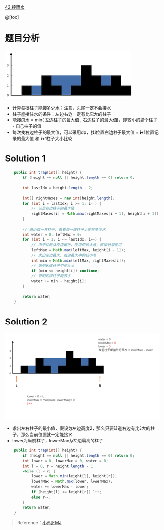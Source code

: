 ﻿[42.接雨水](https://leetcode-cn.com/problems/trapping-rain-water/)

@[toc]

# 题目分析
![在这里插入图片描述](images/42.%E6%8E%A5%E9%9B%A8%E6%B0%B4/20200514083937629.png)

- 计算每根柱子能接多少水；注意，头尾一定不会接水
- 柱子能接住水的条件：左边右边一定有比它大的柱子
- 能接的水 = min( 左边柱子的最大值 , 右边柱子的最大值)，即较小的那个柱子 - 自己柱子的值
- 每次找右边柱子的最大值，可以采用dp，找**i**位置右边柱子最大值 = **i+1**位置记录的最大值 和 **i+1**柱子大小比较

# Solution 1

```java
    public int trap(int[] height) {
        if (height == null || height.length == 0) return 0;

        int lastIdx = height.length - 2;

        int[] rightMaxes = new int[height.length];
        for (int i = lastIdx; i >= 1; i--) {
        	// 记录右边柱子的最大值
            rightMaxes[i] = Math.max(rightMaxes[i + 1], height[i + 1]);
        }

        // 遍历每一根柱子，看看每一根柱子上能放多少水
        int water = 0, leftMax = 0;
        for (int i = 1; i <= lastIdx; i++) {
        	// 由于就是从左边遍历，左边的最大值，直接记录就可
            leftMax = Math.max(leftMax, height[i - 1]);
            // 求出左边最大、右边最大中的较小者
            int min = Math.min(leftMax, rightMaxes[i]);
            // 说明这根柱子不能放水
            if (min <= height[i]) continue;
            // 说明这根柱子能放水
            water += min - height[i];
        }

        return water;
    }
```

# Solution 2

![在这里插入图片描述](images/42.%E6%8E%A5%E9%9B%A8%E6%B0%B4/20200514174545192.gif)

- 求出左右柱子的最小值，假设为左边高度2，那么只要知道右边有比2大的柱子，那么当前位置就一定能接水
- lower为当前柱子，lowerMax为左边最高的柱子

```java
    public int trap(int[] height) {
        if (height == null || height.length == 0) return 0;
        int lower = 0, lowerMax = 0, water = 0;
        int l = 0, r = height.length - 1;
        while (l < r) {
            lower = Math.min(height[l], height[r]);
            lowerMax = Math.max(lower, lowerMax);
            water += lowerMax - lower;
            if (height[l] <= height[r]) l++;
            else r--;
        }
        return water;
    }
```

> Reference：[小码哥MJ](https://space.bilibili.com/325538782/)
